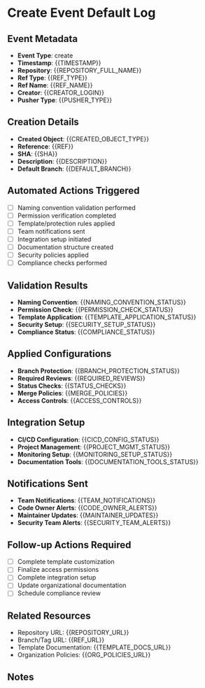 # Create Event Default Log

## Event Metadata
- **Event Type**: create
- **Timestamp**: {{TIMESTAMP}}
- **Repository**: {{REPOSITORY_FULL_NAME}}
- **Ref Type**: {{REF_TYPE}}
- **Ref Name**: {{REF_NAME}}
- **Creator**: {{CREATOR_LOGIN}}
- **Pusher Type**: {{PUSHER_TYPE}}

## Creation Details
- **Created Object**: {{CREATED_OBJECT_TYPE}}
- **Reference**: {{REF}}
- **SHA**: {{SHA}}
- **Description**: {{DESCRIPTION}}
- **Default Branch**: {{DEFAULT_BRANCH}}

## Automated Actions Triggered
- [ ] Naming convention validation performed
- [ ] Permission verification completed
- [ ] Template/protection rules applied
- [ ] Team notifications sent
- [ ] Integration setup initiated
- [ ] Documentation structure created
- [ ] Security policies applied
- [ ] Compliance checks performed

## Validation Results
- **Naming Convention**: {{NAMING_CONVENTION_STATUS}}
- **Permission Check**: {{PERMISSION_CHECK_STATUS}}
- **Template Application**: {{TEMPLATE_APPLICATION_STATUS}}
- **Security Setup**: {{SECURITY_SETUP_STATUS}}
- **Compliance Status**: {{COMPLIANCE_STATUS}}

## Applied Configurations
- **Branch Protection**: {{BRANCH_PROTECTION_STATUS}}
- **Required Reviews**: {{REQUIRED_REVIEWS}}
- **Status Checks**: {{STATUS_CHECKS}}
- **Merge Policies**: {{MERGE_POLICIES}}
- **Access Controls**: {{ACCESS_CONTROLS}}

## Integration Setup
- **CI/CD Configuration**: {{CICD_CONFIG_STATUS}}
- **Project Management**: {{PROJECT_MGMT_STATUS}}
- **Monitoring Setup**: {{MONITORING_SETUP_STATUS}}
- **Documentation Tools**: {{DOCUMENTATION_TOOLS_STATUS}}

## Notifications Sent
- **Team Notifications**: {{TEAM_NOTIFICATIONS}}
- **Code Owner Alerts**: {{CODE_OWNER_ALERTS}}
- **Maintainer Updates**: {{MAINTAINER_UPDATES}}
- **Security Team Alerts**: {{SECURITY_TEAM_ALERTS}}

## Follow-up Actions Required
- [ ] Complete template customization
- [ ] Finalize access permissions
- [ ] Complete integration setup
- [ ] Update organizational documentation
- [ ] Schedule compliance review

## Related Resources
- Repository URL: {{REPOSITORY_URL}}
- Branch/Tag URL: {{REF_URL}}
- Template Documentation: {{TEMPLATE_DOCS_URL}}
- Organization Policies: {{ORG_POLICIES_URL}}

## Notes
<!-- Add any additional context, special circumstances, or manual observations -->